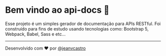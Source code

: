 # Bem vindo ao api-docs 👋

Esse projeto é um simples gerador de documentação para APIs RESTful. Foi construído para fins de estudo usando tecnologias como: Bootstrap 5, Webpack, Babel, Sass e etc...

***
Desenvolvido com ❤️ por [@jeanvcastro](https://github.com/jeanvcastro)
